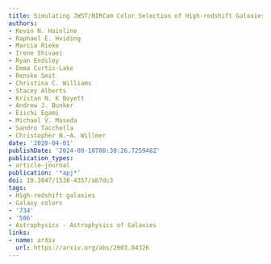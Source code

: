 ```yaml
---
title: Simulating JWST/NIRCam Color Selection of High-redshift Galaxies
authors:
- Kevin N. Hainline
- Raphael E. Hviding
- Marcia Rieke
- Irene Shivaei
- Ryan Endsley
- Emma Curtis-Lake
- Renske Smit
- Christina C. Williams
- Stacey Alberts
- Kristan N. K Boyett
- Andrew J. Bunker
- Eiichi Egami
- Michael V. Maseda
- Sandro Tacchella
- Christopher N.~A. Willmer
date: '2020-04-01'
publishDate: '2024-08-18T00:30:26.725948Z'
publication_types:
- article-journal
publication: '*apj*'
doi: 10.3847/1538-4357/ab7dc3
tags:
- High-redshift galaxies
- Galaxy colors
- '734'
- '586'
- Astrophysics - Astrophysics of Galaxies
links:
- name: arXiv
  url: https://arxiv.org/abs/2003.04326
---
```

